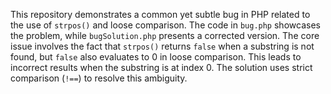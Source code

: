 This repository demonstrates a common yet subtle bug in PHP related to the use of `strpos()` and loose comparison.  The code in `bug.php` showcases the problem, while `bugSolution.php` presents a corrected version. The core issue involves the fact that `strpos()` returns `false` when a substring is not found, but `false` also evaluates to 0 in loose comparison. This leads to incorrect results when the substring is at index 0. The solution uses strict comparison (`!==`) to resolve this ambiguity.